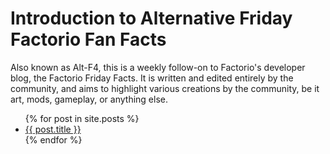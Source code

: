 # Introduction to Alternative Friday Factorio Fan Facts

<p>Also known as Alt-F4, this is a weekly follow-on to Factorio's developer blog, the Factorio Friday Facts. It is written and edited entirely by the community, and aims to highlight various creations by the community, be it art, mods, gameplay, or anything else.</p>
<ul>
  {% for post in site.posts %}
    <li>
      <a href="{{ post.url }}">{{ post.title }}</a>
    </li>
  {% endfor %}
</ul>

